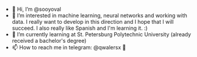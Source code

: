 - 👋 Hi, I’m @sooyoval
- 👀 I’m interested in machine learning, neural networks and working with data. I really want to develop in this direction and I hope that I will succeed. I also really like Spanish and I'm learning it. :)
- 🌱 I’m currently learning at St. Petersburg Polytechnic University (already received a bachelor's degree)
- 📫 How to reach me in telegram: @qwalersx 💞️

